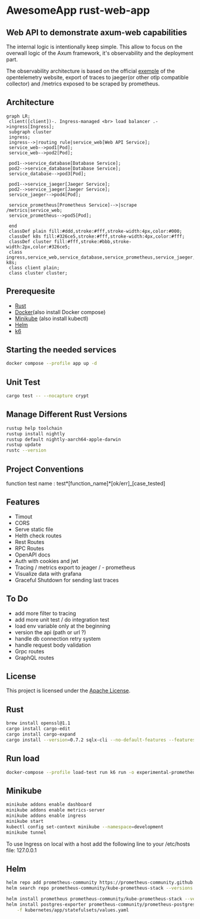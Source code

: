# AwesomeApp rust-web-app


## Web API to demonstrate axum-web capabilities

The internal logic is intentionally keep simple. This allow to focus on the overwall logic of the Axum framework, it's observability and the deployment part.

The observability architecture is based on the official [exemple](https://opentelemetry.io/docs/demo/architecture/) of the opentelemetry website, export of traces to jaeger(or other otlp compatible collector) and /metrics exposed to be scraped by prometheus.

## Architecture 

```mermaid
graph LR;
 client([client])-. Ingress-managed <br> load balancer .->ingress[Ingress];
 subgraph cluster
 ingress;
 ingress-->|routing rule|service_web[Web API Service];
 service_web-->pod1[Pod];
 service_web-->pod2[Pod];

 pod1-->service_database[Database Service];
 pod2-->service_database[Database Service];
 service_database-->pod3[Pod];

 pod1-->service_jaeger[Jaeger Service];
 pod2-->service_jaeger[Jaeger Service];
 service_jaeger-->pod4[Pod];

 service_prometheus[Prometheus Service]-->|scrape /metrics|service_web;
 service_prometheus-->pod5[Pod];

 end
 classDef plain fill:#ddd,stroke:#fff,stroke-width:4px,color:#000;
 classDef k8s fill:#326ce5,stroke:#fff,stroke-width:4px,color:#fff;
 classDef cluster fill:#fff,stroke:#bbb,stroke-width:2px,color:#326ce5;
 class ingress,service_web,service_database,service_prometheus,service_jaeger,pod1,pod2,pod3,pod4,pod5 k8s;
 class client plain;
 class cluster cluster;
```


## Prerequesite
- [Rust](https://www.rust-lang.org/tools/install)
- [Docker](https://docs.docker.com/engine/install/)(also install Docker compose)
- [Minikube](https://minikube.sigs.k8s.io/docs/start/) (also install kubectl)
- [Helm](https://helm.sh/docs/intro/install/)
- [k6](https://k6.io/docs/get-started/installation/)


## Starting the needed services

```sh
docker compose --profile app up -d
```

## Unit Test

```sh
cargo test -- --nocapture crypt
```

## Manage Different Rust Versions

```sh
rustup help toolchain
rustup install nightly
rustup default nightly-aarch64-apple-darwin
rustup update
rustc --version
```

## Project Conventions

function test name : test*[function_name]*[ok/err]\_[case_tested]

## Features

- Timout
- CORS
- Serve static file 
- Helth check routes
- Rest Routes
- RPC Routes
- OpenAPI docs
- Auth with cookies and jwt
- Tracing / metrics export to jeager / - prometheus
- Visualize data with grafana
- Graceful Shutdown for sending last traces

## To Do

- add more filter to tracing
- add more unit test / do integration test
- load env variable only at the beginning
- version the api (path or url ?)
- handle db connection retry system
- handle request body validation
- Grpc routes
- GraphQL routes

## License

This project is licensed under the [Apache License](LICENSE).

## Rust 

```sh
brew install openssl@1.1
cargo install cargo-edit
cargo install cargo-expand
cargo install --version=0.7.2 sqlx-cli --no-default-features --features postgres 
```


## Run load

```sh
docker-compose --profile load-test run k6 run -o experimental-prometheus-rw /scripts/script.js
```

## Minikube

```sh
minikube addons enable dashboard
minikube addons enable metrics-server  
minikube addons enable ingress
minikube start
kubectl config set-context minikube --namespace=development
minikube tunnel
```

To use Ingress on local with a host add the following line to your /etc/hosts file: 127.0.0.1 <host-name> 

## Helm

```sh
helm repo add prometheus-community https://prometheus-community.github.io/helm-charts
helm search repo prometheus-community/kube-prometheus-stack --versions

helm install prometheus prometheus-community/kube-prometheus-stack --version "51.2.0"
helm install postgres-exporter prometheus-community/prometheus-postgres-exporter --version "5.1.0" \
    -f kubernetes/app/statefulsets/values.yaml   
```





